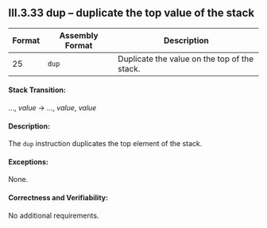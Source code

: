 ## III.3.33 dup &ndash; duplicate the top value of the stack

 | Format | Assembly Format | Description
 | ---- | ---- | ----
 | 25 | `dup` | Duplicate the value on the top of the stack.

#### Stack Transition:

&hellip;, _value_ &rarr; &hellip;, _value_, _value_

#### Description:

The `dup` instruction duplicates the top element of the stack.

#### Exceptions:

None.

#### Correctness and Verifiability:

No additional requirements.
